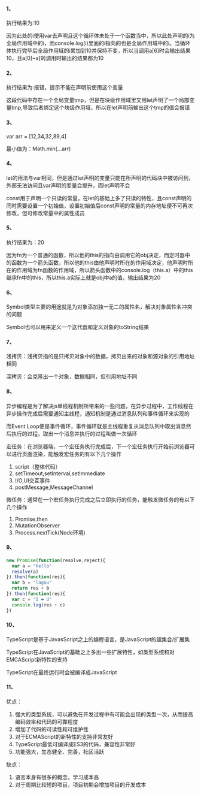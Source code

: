 #### 1、

执行结果为:10

因为此处的i使用var去声明且这个循环体未处于一个函数当中，所以此处声明的i为全局作用域中的i，而console.log(i)里面的i指向的也是全局作用域中的i。当循环体执行完毕后全局作用域的i累加到10并保持不变，所以当调用a[6]时会输出结果10，且a[0]~a[9]调用时输出的结果都为10

#### 2、

执行结果为:报错，提示不能在声明前使用这个变量

这段代码中存在一个全局变量tmp，但是在块级作用域里又用let声明了一个局部变量tmp,导致后者绑定这个块级作用域，所以在let声明前输出这个tmp的值会报错

#### 3、

var arr = [12,34,32,89,4]

最小值为：Math.min(...arr)

#### 4、

let的用法与var相同，但是通过let声明的变量只能在所声明的代码块中被访问到，外部无法访问且var声明的变量会提升，而let声明不会

const用于声明一个只读的常量，在let的基础上多了只读的特性，且const声明的同时需要设置一个初始值，设置初始值后const声明的常量的内存地址便不可再次修改，但可修改常量中的属性成员

#### 5、

执行结果为：20

因为fn为一个普通的函数，所以他的this的指向由调用它的obj决定，而定时器中的函数为一个箭头函数，所以他的this由他声明时所在的作用域决定，他声明时所在的作用域为fn函数的作用域，所以箭头函数中的console.log（this.a）中的this继承fn中的this，所以this.a实际上就是obj中a的值，输出结果为20

#### 6、

Symbol类型主要的用途就是为对象添加独一无二的属性名，解决对象属性名冲突的问题

Symbol也可以用来定义一个迭代器和定义对象的toString结果

#### 7、

浅拷贝：浅拷贝指的是只拷贝对象中的数据，拷贝出来的对象和源对象的引用地址相同

深拷贝：会克隆出一个对象，数据相同，但引用地址不同

#### 8、

异步编程是为了解决js单线程机制所带来的一些问题，在异步过程中，工作线程在异步操作完成后需要通知主线程，通知机制是通过消息队列和事件循环来实现的

而Event Loop便是事件循环，事件循环就是主线程重复从消息队列中取出消息然后执行的过程，取出一个消息并执行的过程叫做一次循环

宏任务：在浏览器端，一个宏任务执行完成后，下一个宏任务执行开始前浏览器可以进行页面渲染，能触发宏任务的有以下几个操作

1. script（整体代码）
2. setTimeout,setInterval,setImmediate
3. I/O,UI交互事件
4. postMessage,MessageChannel

微任务：通常在一个宏任务执行完成之后立即执行的任务，能触发微任务的有以下几个操作

1. Promise.then
2. MutationObserver
3. Process.nextTick(Node环境)

#### 9、

```javascript
new Promise(function(resolve,reject){
  var a = "hello"
  resolve(a)
}).then(function(res){
  var b = "lagou"
  return res + b
}).then(function(res){
  var c = "I ❤ U"
  console.log(res + c)
})
```

#### 10、

TypeScript是基于JavasScript之上的编程语言，是JavaScript的超集合/扩展集

TypeScript在JavaScript的基础之上多出一些扩展特性，如类型系统和对EMCAScript新特性的支持

TypeScript在最终运行时会被编译成JavaScript

#### 11、

优点：

1. 强大的类型系统，可以避免在开发过程中有可能会出现的类型一次，从而提高编码效率和代码的可靠程度
2. 增加了代码的可读性和可维护性
3. 对于ECMAScript的新特性的支持非常友好
4.  TypeScript最低可编译成ES3的代码，兼容性非常好
5. 功能强大，生态健全、完善，社区活跃

缺点：

1. 语言本身有很多的概念，学习成本高
2. 对于周期比较短的项目，项目初期会增加项目的开发成本

